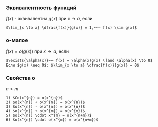 ### Эквивалентность функций
$f(x)$ - эквивалентна $g(x)$ при $x \to a$, если
```spoiler-markdown
$\lim_{x \to a} \dfrac{f(x)}{g(x)} = 1,~~~ f(x) \sim g(x)$
```

### o-малое
$f(x) = o(g(x))$ при $x \to a$, если
```spoiler-markdown
$\exists{\alpha(x)}~~ f(x) = \alpha(x)g(x) \land \alpha(x) \to 0$
Если $g(x) \neq 0$: $\lim_{x \to a} \dfrac{f(x)}{g(x)} = 0$
```

### Свойства o 
$n > m$
```spoiler-markdown
1) $Co(x^{n}) = o(x^{n})$
2) $o(x^{n}) + o(x^{n}) = o(x^{n})$
3) $o(x^{n}) - o(x^{n}) = o(x^{n})$
4) $o(x^{n}) + o(x^{m}) = o(x^{m})$
5) $o(x^{n}) \cdot x^{m} = o(x^{n+m})$
6) $o(x^{n}) \cdot o(x^{m}) = o(x^{n+m})$
```